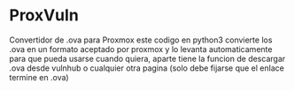 # ProxVuln
Convertidor de .ova para Proxmox 
este codigo en python3 convierte los .ova en un formato aceptado por proxmox y lo levanta automaticamente para que pueda usarse cuando quiera, aparte tiene la funcion de descargar .ova desde vulnhub o cualquier otra pagina (solo debe fijarse que el enlace termine en .ova)
